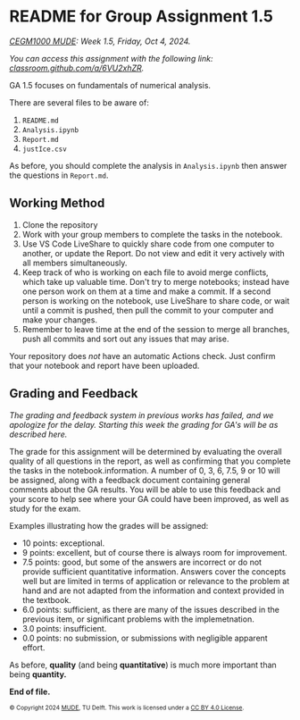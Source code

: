 # README for Group Assignment 1.5

*[CEGM1000 MUDE](http://mude.citg.tudelft.nl/): Week 1.5, Friday, Oct 4, 2024.*

_You can access this assignment with the following link: [classroom.github.com/a/6VU2xhZR](https://classroom.github.com/a/6VU2xhZR)._


GA 1.5 focuses on fundamentals of numerical analysis.

There are several files to be aware of:

1. `README.md`
2. `Analysis.ipynb`
3. `Report.md`
4. `justIce.csv`

As before, you should complete the analysis in `Analysis.ipynb` then answer the questions in `Report.md`.

##  Working Method

1. Clone the repository
2. Work with your group members to complete the tasks in the notebook.
3. Use VS Code LiveShare to quickly share code from one computer to another, or update the Report. Do not view and edit it very actively with all members simultaneously.
4. Keep track of who is working on each file to avoid merge conflicts, which take up valuable time. Don't try to merge notebooks; instead have one person work on them at a time and make a commit. If a second person is working on the notebook, use LiveShare to share code, or wait until a commit is pushed, then pull the commit to your computer and make your changes.
5. Remember to leave time at the end of the session to merge all branches, push all commits and sort out any issues that may arise.

Your repository does _not_ have an automatic Actions check. Just confirm that your notebook and report have been uploaded.

## Grading and Feedback

_The grading and feedback system in previous works has failed, and we apologize for the delay. Starting this week the grading for GA's will be as described here._

The grade for this assignment will be determined by evaluating the overall quality of all questions in the report, as well as confirming that you complete the tasks in the notebook.information. A number of 0, 3, 6, 7.5, 9 or 10 will be assigned, along with a feedback document containing general comments about the GA results. You will be able to use this feedback and your score to help see where your GA could have been improved, as well as study for the exam.

Examples illustrating how the grades will be assigned:

- 10 points: exceptional.
- 9 points: excellent, but of course there is always room for improvement.
- 7.5 points: good, but some of the answers are incorrect or do not provide sufficient quantitative information. Answers cover the concepts well but are limited in terms of application or relevance to the problem at hand and are not adapted from the information and context provided in the textbook. 
- 6.0 points: sufficient, as there are many of the issues described in the previous item, or significant problems with the implemetnation.
- 3.0 points: insufficient.
- 0.0 points: no submission, or submissions with negligible apparent effort.

As before, **quality** (and being **quantitative**) is much more important than being **quantity.**

**End of file.**

<span style="font-size: 75%">
&copy; Copyright 2024 <a rel="MUDE" href="http://mude.citg.tudelft.nl/">MUDE</a>, TU Delft. This work is licensed under a <a rel="license" href="http://creativecommons.org/licenses/by/4.0/">CC BY 4.0 License</a>.